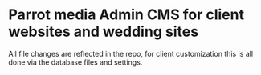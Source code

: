 # Parrot media Admin CMS for client websites and wedding sites
All file changes are reflected in the repo, for client customization this is all done via the database files and settings.
